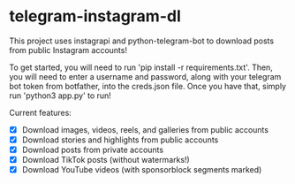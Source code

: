 # telegram-instagram-dl
This project uses instagrapi and python-telegram-bot to download posts from public Instagram accounts!

To get started, you will need to run 'pip install -r requirements.txt'. Then, you will need to enter a username and password, along with your telegram bot token from botfather, into the creds.json file.
Once you have that, simply run 'python3 app.py' to run!

Current features:
- [x] Download images, videos, reels, and galleries from public accounts
- [x] Download stories and highlights from public accounts
- [x] Download posts from private accounts
- [x] Download TikTok posts (without watermarks!)
- [x] Download YouTube videos (with sponsorblock segments marked)